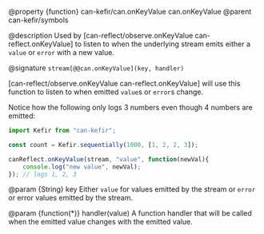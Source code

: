 @property {function} can-kefir/can.onKeyValue can.onKeyValue
@parent can-kefir/symbols

@description Used by [can-reflect/observe.onKeyValue can-reflect.onKeyValue] to listen to
when the underlying stream emits either a `value` or `error` with a new value.

@signature `stream[@@can.onKeyValue](key, handler)`

[can-reflect/observe.onKeyValue can-reflect.onKeyValue] will use this function
to listen to when emitted `value`s or `error`s change.

Notice how the following only logs 3 numbers even though 4 numbers are emitted:

```js
import Kefir from "can-kefir";

const count = Kefir.sequentially(1000, [1, 2, 2, 3]);

canReflect.onKeyValue(stream, "value", function(newVal){
	console.log("new value", newVal);
}); // logs 1, 2, 3
```


@param {String} key Either `value` for values emitted by the stream or `error` or
error values emitted by the stream.

@param {function(*)} handler(value) A function handler that will be called when the emitted value changes with the emitted value.
